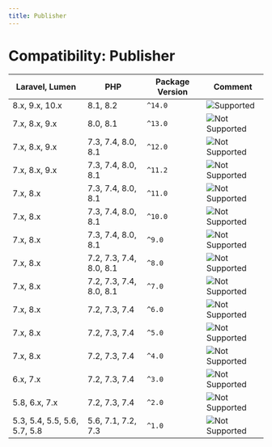 ```yaml
---
title: Publisher
---
```


# Compatibility: Publisher

| Laravel, Lumen               | PHP                     | Package Version | Comment                               |
|------------------------------|-------------------------|-----------------|---------------------------------------|
| 8.x, 9.x, 10.x               | 8.1, 8.2                | `^14.0`         | ![Supported][badge_supported]         |
| 7.x, 8.x, 9.x                | 8.0, 8.1                | `^13.0`         | ![Not Supported][badge_not_supported] |
| 7.x, 8.x, 9.x                | 7.3, 7.4, 8.0, 8.1      | `^12.0`         | ![Not Supported][badge_not_supported] |
| 7.x, 8.x, 9.x                | 7.3, 7.4, 8.0, 8.1      | `^11.2`         | ![Not Supported][badge_not_supported] |
| 7.x, 8.x                     | 7.3, 7.4, 8.0, 8.1      | `^11.0`         | ![Not Supported][badge_not_supported] |
| 7.x, 8.x                     | 7.3, 7.4, 8.0, 8.1      | `^10.0`         | ![Not Supported][badge_not_supported] |
| 7.x, 8.x                     | 7.3, 7.4, 8.0, 8.1      | `^9.0`          | ![Not Supported][badge_not_supported] |
| 7.x, 8.x                     | 7.2, 7.3, 7.4, 8.0, 8.1 | `^8.0`          | ![Not Supported][badge_not_supported] |
| 7.x, 8.x                     | 7.2, 7.3, 7.4, 8.0, 8.1 | `^7.0`          | ![Not Supported][badge_not_supported] |
| 7.x, 8.x                     | 7.2, 7.3, 7.4           | `^6.0`          | ![Not Supported][badge_not_supported] |
| 7.x, 8.x                     | 7.2, 7.3, 7.4           | `^5.0`          | ![Not Supported][badge_not_supported] |
| 7.x, 8.x                     | 7.2, 7.3, 7.4           | `^4.0`          | ![Not Supported][badge_not_supported] |
| 6.x, 7.x                     | 7.2, 7.3, 7.4           | `^3.0`          | ![Not Supported][badge_not_supported] |
| 5.8, 6.x, 7.x                | 7.2, 7.3, 7.4           | `^2.0`          | ![Not Supported][badge_not_supported] |
| 5.3, 5.4, 5.5, 5.6, 5.7, 5.8 | 5.6, 7.1, 7.2, 7.3      | `^1.0`          | ![Not Supported][badge_not_supported] |

[badge_not_supported]:          https://img.shields.io/badge/not%20supported-lightgrey?style=flat-square

[badge_supported]:              https://img.shields.io/badge/supported-green?style=flat-square
